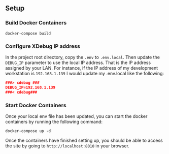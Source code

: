 ## Setup

### Build Docker Containers

```
docker-compose build
```

### Configure XDebug IP address

In the project root directory, copy the `.env` to `.env.local`.  Then update the `DEBUG_IP` parameter to use the local 
IP address.  That is the IP address assigned by your LAN.  For instance, if the IP address of my development workstation is `192.168.1.139` I would update my .env.local 
like the following:
```json
###> xdebug ###
DEBUG_IP=192.168.1.139
###< xdebug###
```

### Start Docker Containers

Once your local env file has been updated, you can start the docker containers by running the following command:

```
docker-compose up -d
```

Once the containers have finished setting up, you should be able to access the site by going to ```http://localhost:8010``` 
in your browser.


